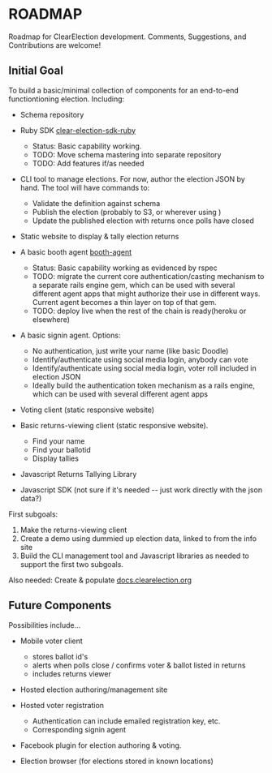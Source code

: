 ROADMAP
=======

Roadmap for ClearElection development.  Comments, Suggestions, and Contributions are welcome!

## Initial Goal

To build a basic/minimal collection of components for an end-to-end functiontioning election.  Including:

* Schema repository

* Ruby SDK [clear-election-sdk-ruby](https://github.com/ClearElection/clear-election-sdk-ruby)
  * Status: Basic capability working.
  * TODO: Move schema mastering into separate repository
  * TODO: Add features if/as needed

* CLI tool to manage elections.  For now, author the election JSON by hand.  The tool will have commands to:
  * Validate the definition against schema
  * Publish the election (probably to S3, or wherever using )
  * Update the published election with returns once polls have closed
  
* Static website to display & tally election returns

* A basic booth agent [booth-agent](https://github.com/ClearElection/booth-agent)
  * Status: Basic capability working as evidenced by rspec
  * TODO: migrate the current core authentication/casting mechanism to a separate rails engine gem, which can be used with several different agent apps that might authorize their use in different ways.  Current agent becomes a thin layer on top of that gem.
  * TODO: deploy live when the rest of the chain is ready(heroku or elsewhere)

* A basic signin agent.  Options:
  * No authentication, just write your name (like basic Doodle)
  * Identify/authenticate using social media login, anybody can vote
  * Identify/authenticate using social media login, voter roll included in election JSON
  * Ideally build the authentication token mechanism as a rails engine, which can be used with several different agent apps
  

* Voting client (static responsive website)

* Basic returns-viewing client (static responsive website).
   * Find your name
   * Find your ballotid
   * Display tallies
   
* Javascript Returns Tallying Library

* Javascript SDK (not sure if it's needed -- just work directly with the json data?)

First subgoals:

1. Make the returns-viewing client
2. Create a demo using dummied up election data, linked to from the info site
3. Build the CLI management tool and Javascript libraries as needed to support the first two subgoals.

Also needed: Create & populate [docs.clearelection.org](http://docs.clearelection.org)


   
## Future Components

Possibilities include...

* Mobile voter client
   * stores ballot id's
   * alerts when polls close / confirms voter & ballot listed in returns
   * includes returns viewer
   
* Hosted election authoring/management site

* Hosted voter registration
	* Authentication can include emailed registration key, etc.
	* Corresponding signin agent
	
* Facebook plugin for election authoring & voting.

* Election browser (for elections stored in known locations)

   


